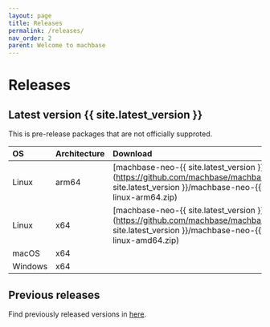 ```yaml
---
layout: page
title: Releases
permalink: /releases/
nav_order: 2
parent: Welcome to machbase
---
```


# Releases

## Latest version {{ site.latest_version }}

This is pre-release packages that are not officially supproted.

| OS         | Architecture   |  Download |
|:-----------|:---------------|:----------|
| Linux      | arm64          | [machbase-neo-{{ site.latest_version }}-linux-arm64.zip](https://github.com/machbase/machbase/releases/download/{{ site.latest_version }}/machbase-neo-{{ site.latest_version }}-linux-arm64.zip) |
| Linux      | x64            | [machbase-neo-{{ site.latest_version }}-linux-amd64.zip](https://github.com/machbase/machbase/releases/download/{{ site.latest_version }}/machbase-neo-{{ site.latest_version }}-linux-amd64.zip) |
| macOS      | x64            |          |
| Windows    | x64            |          |

## Previous releases

Find previously released versions in [here](https://github.com/machbase/machbase/releases).